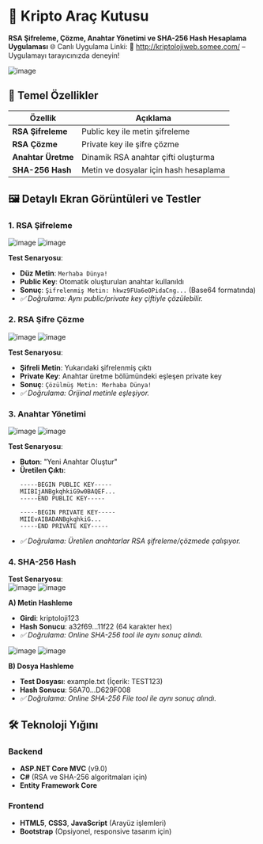 # 🔐 Kripto Araç Kutusu

**RSA Şifreleme, Çözme, Anahtar Yönetimi ve SHA-256 Hash Hesaplama Uygulaması**
🌐 Canlı Uygulama Linki:
📎 http://kriptolojiweb.somee.com/ – Uygulamayı tarayıcınızda deneyin!

![image](https://github.com/user-attachments/assets/4f305235-0e34-4616-a6dd-ade44d8703dd)


## 🌟 Temel Özellikler
| Özellik | Açıklama |
|---------|----------|
| **RSA Şifreleme** | Public key ile metin şifreleme |
| **RSA Çözme** | Private key ile şifre çözme |
| **Anahtar Üretme** | Dinamik RSA anahtar çifti oluşturma |
| **SHA-256 Hash** | Metin ve dosyalar için hash hesaplama |


## 🖼️  Detaylı Ekran Görüntüleri ve Testler

### 1. RSA Şifreleme
![image](https://github.com/user-attachments/assets/16e125d2-89fa-463e-95d3-764fcd810184)   ![image](https://github.com/user-attachments/assets/854d97ae-3574-4206-842a-f329504b4558)

**Test Senaryosu**:  
- **Düz Metin**: `Merhaba Dünya!`  
- **Public Key**: Otomatik oluşturulan anahtar kullanıldı  
- **Sonuç**: `Şifrelenmiş Metin: hkwz9FUa6eOPidaCng...` (Base64 formatında)
- *✅ Doğrulama: Aynı public/private key çiftiyle çözülebilir.*

### 2. RSA Şifre Çözme
![image](https://github.com/user-attachments/assets/b68b3a16-ce6b-4f74-84af-c45935955337)   ![image](https://github.com/user-attachments/assets/e6b8e959-5f45-4a2e-ae7b-be218b8256e5)

**Test Senaryosu**:  
- **Şifreli Metin**: Yukarıdaki şifrelenmiş çıktı  
- **Private Key**: Anahtar üretme bölümündeki eşleşen private key  
- **Sonuç**: `Çözülmüş Metin: Merhaba Dünya!`
- *✅ Doğrulama: Orijinal metinle eşleşiyor.*

### 3. Anahtar Yönetimi
![image](https://github.com/user-attachments/assets/9d7404b4-a6c6-41fb-8be5-2a4b4467d54c)   ![image](https://github.com/user-attachments/assets/21e35c3a-0cc6-48b2-bafd-a5868c745cc1)

**Test Senaryosu**:  
- **Buton**: "Yeni Anahtar Oluştur"  
- **Üretilen Çıktı**:  
  ```text
  -----BEGIN PUBLIC KEY-----
  MIIBIjANBgkqhkiG9w0BAQEF...
  -----END PUBLIC KEY-----
  
  -----BEGIN PRIVATE KEY-----
  MIIEvAIBADANBgkqhkiG...
  -----END PRIVATE KEY-----
- *✅ Doğrulama: Üretilen anahtarlar RSA şifreleme/çözmede çalışıyor.*

### 4. SHA-256 Hash
**Test Senaryosu**:  
![image](https://github.com/user-attachments/assets/24cc9efe-721c-48db-88ef-2680813f05c4)   ![image](https://github.com/user-attachments/assets/42790f5c-3def-429b-851d-4bdcc9ad0854)

**A) Metin Hashleme**
- **Girdi**: kriptoloji123
- **Hash Sonucu**: a32f69...11f22 (64 karakter hex)
- *✅ Doğrulama: Online SHA-256 tool ile aynı sonuç alındı.*

![image](https://github.com/user-attachments/assets/587fe1ab-f257-40f1-b24d-c8d176ce2fab)   ![image](https://github.com/user-attachments/assets/e3709322-cac5-4cc8-9cab-bfae84e6f68d)

**B) Dosya Hashleme**
- **Test Dosyası**: example.txt (İçerik: TEST123)
- **Hash Sonucu**: 56A70...D629F008
- *✅ Doğrulama: Online SHA-256 File tool ile aynı sonuç alındı.*
   
## 🛠️ Teknoloji Yığını
### Backend
- **ASP.NET Core MVC** (v9.0)
- **C#** (RSA ve SHA-256 algoritmaları için)
- **Entity Framework Core** 

### Frontend
- **HTML5**, **CSS3**, **JavaScript** (Arayüz işlemleri)
- **Bootstrap** (Opsiyonel, responsive tasarım için)

